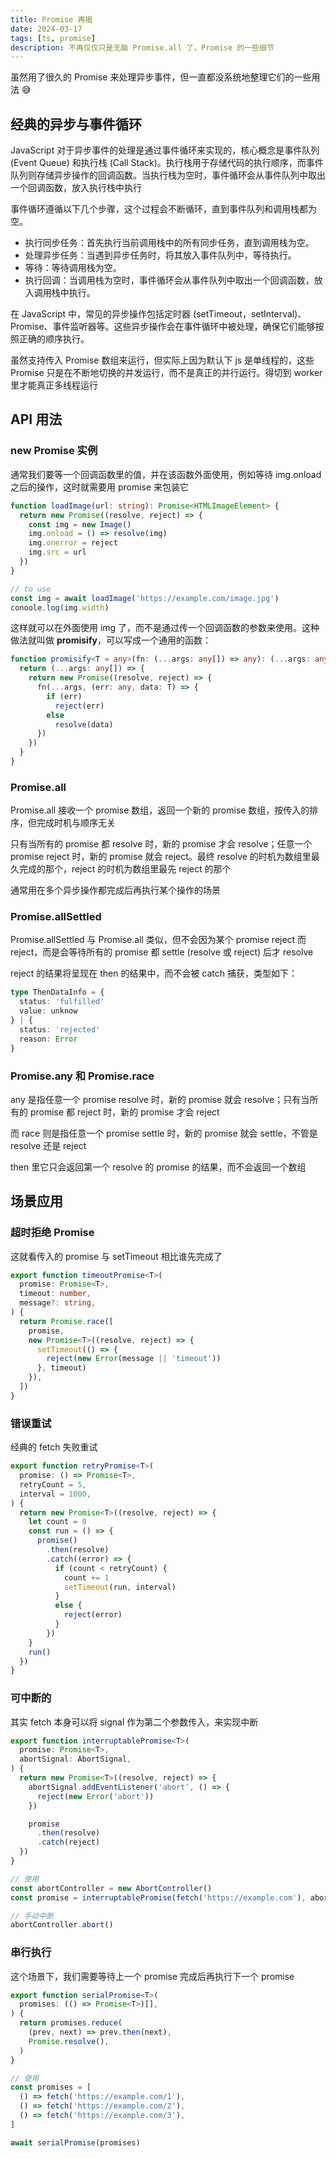 ```yaml
---
title: Promise 再揭
date: 2024-03-17
tags: [ts, promise]
description: 不再仅仅只是无脑 Promise.all 了，Promise 的一些细节
---
```


虽然用了很久的 Promise 来处理异步事件，但一直都没系统地整理它们的一些用法 😅

## 经典的异步与事件循环

JavaScript 对于异步事件的处理是通过事件循环来实现的，核心概念是事件队列 (Event Queue) 和执行栈 (Call Stack)。执行栈用于存储代码的执行顺序，而事件队列则存储异步操作的回调函数。当执行栈为空时，事件循环会从事件队列中取出一个回调函数，放入执行栈中执行

事件循环遵循以下几个步骤，这个过程会不断循环，直到事件队列和调用栈都为空。

- 执行同步任务：首先执行当前调用栈中的所有同步任务，直到调用栈为空。
- 处理异步任务：当遇到异步任务时，将其放入事件队列中，等待执行。
- 等待：等待调用栈为空。
- 执行回调：当调用栈为空时，事件循环会从事件队列中取出一个回调函数，放入调用栈中执行。

在 JavaScript 中，常见的异步操作包括定时器 (setTimeout，setInterval)、Promise、事件监听器等。这些异步操作会在事件循环中被处理，确保它们能够按照正确的顺序执行。

虽然支持传入 Promise 数组来运行，但实际上因为默认下 js 是单线程的，这些 Promise 只是在不断地切换的并发运行，而不是真正的并行运行。得切到 worker 里才能真正多线程运行

## API 用法

### new Promise 实例

通常我们要等一个回调函数里的值，并在该函数外面使用，例如等待 img.onload 之后的操作，这时就需要用 promise 来包装它

```ts
function loadImage(url: string): Promise<HTMLImageElement> {
  return new Promise((resolve, reject) => {
    const img = new Image()
    img.onload = () => resolve(img)
    img.onerror = reject
    img.src = url
  })
}

// to use
const img = await loadImage('https://example.com/image.jpg')
conoole.log(img.width)
```

这样就可以在外面使用 img 了，而不是通过传一个回调函数的参数来使用。这种做法就叫做 **promisify**，可以写成一个通用的函数：

```ts
function promisify<T = any>(fn: (...args: any[]) => any): (...args: any[]) => Promise<T> {
  return (...args: any[]) => {
    return new Promise((resolve, reject) => {
      fn(...args, (err: any, data: T) => {
        if (err)
          reject(err)
        else
          resolve(data)
      })
    })
  }
}
```

### Promise.all

Promise.all 接收一个 promise 数组，返回一个新的 promise 数组，按传入的排序，但完成时机与顺序无关

只有当所有的 promise 都 resolve 时，新的 promise 才会 resolve；任意一个 promise reject 时，新的 promise 就会 reject。最终 resolve 的时机为数组里最久完成的那个，reject 的时机为数组里最先 reject 的那个

通常用在多个异步操作都完成后再执行某个操作的场景

### Promise.allSettled

Promise.allSettled 与 Promise.all 类似，但不会因为某个 promise reject 而 reject，而是会等待所有的 promise 都 settle (resolve 或 reject) 后才 resolve

reject 的结果将呈现在 then 的结果中，而不会被 catch 捕获，类型如下：

```ts
type ThenDataInfo = {
  status: 'fulfilled'
  value: unknow
} | {
  status: 'rejected'
  reason: Error
}
```

### Promise.any 和 Promise.race

any 是指任意一个 promise resolve 时，新的 promise 就会 resolve；只有当所有的 promise 都 reject 时，新的 promise 才会 reject

而 race 则是指任意一个 promise settle 时，新的 promise 就会 settle，不管是 resolve 还是 reject

then 里它只会返回第一个 resolve 的 promise 的结果，而不会返回一个数组

## 场景应用

### 超时拒绝 Promise

这就看传入的 promise 与 setTimeout 相比谁先完成了

```ts
export function timeoutPromise<T>(
  promise: Promise<T>,
  timeout: number,
  message?: string,
) {
  return Promise.race([
    promise,
    new Promise<T>((resolve, reject) => {
      setTimeout(() => {
        reject(new Error(message || 'timeout'))
      }, timeout)
    }),
  ])
}
```

### 错误重试

经典的 fetch 失败重试

```ts
export function retryPromise<T>(
  promise: () => Promise<T>,
  retryCount = 5,
  interval = 1000,
) {
  return new Promise<T>((resolve, reject) => {
    let count = 0
    const run = () => {
      promise()
        .then(resolve)
        .catch((error) => {
          if (count < retryCount) {
            count += 1
            setTimeout(run, interval)
          }
          else {
            reject(error)
          }
        })
    }
    run()
  })
}
```

### 可中断的

其实 fetch 本身可以将 signal 作为第二个参数传入，来实现中断

```ts
export function interruptablePromise<T>(
  promise: Promise<T>,
  abortSignal: AbortSignal,
) {
  return new Promise<T>((resolve, reject) => {
    abortSignal.addEventListener('abort', () => {
      reject(new Error('abort'))
    })

    promise
      .then(resolve)
      .catch(reject)
  })
}

// 使用
const abortController = new AbortController()
const promise = interruptablePromise(fetch('https://example.com'), abortController.signal)

// 手动中断
abortController.abort()
```

### 串行执行

这个场景下，我们需要等待上一个 promise 完成后再执行下一个 promise

```ts
export function serialPromise<T>(
  promises: (() => Promise<T>)[],
) {
  return promises.reduce(
    (prev, next) => prev.then(next),
    Promise.resolve(),
  )
}

// 使用
const promises = [
  () => fetch('https://example.com/1'),
  () => fetch('https://example.com/2'),
  () => fetch('https://example.com/3'),
]

await serialPromise(promises)
```
